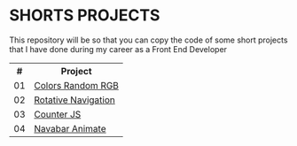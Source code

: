 # SHORTS PROJECTS

This repository will be so that you can copy the code of some short projects that I have done during my career as a Front End Developer

<table>
        <tr>
            <th>#</th>
            <th>Project</th>
        </tr>
        <tr>
            <td>01</td>
            <td>
                <a href="https://github.com/MiguelGuevara25/shortProjects/tree/master/navRotate">
                    Colors Random RGB
                </a>
            </td>
        </tr>
        <tr>
            <td>02</td>
            <td>
                <a href="https://github.com/MiguelGuevara25/shortProjects/tree/master/coloresRGB">
                    Rotative Navigation
                </a>
            </td>
        </tr>
        <tr>
            <td>03</td>
            <td>
                <a href="https://github.com/MiguelGuevara25/shortProjects/tree/master/contadorJS">
                    Counter JS
                </a>
            </td>
        </tr>
        <tr>
            <td>04</td>
            <td>
                <a href="https://github.com/MiguelGuevara25/shortProjects/tree/master/navbarAnimate">
                    Navabar Animate
                </a>
            </td>
        </tr>
</table>
